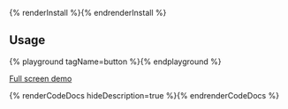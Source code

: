 {% renderInstall %}{% endrenderInstall %}


## Usage

{% playground tagName=button %}{% endplayground %}

<rh-cta><a href="{{ './demo/' | url }}">Full screen demo</a></rh-cta>

{% renderCodeDocs hideDescription=true %}{% endrenderCodeDocs %}
